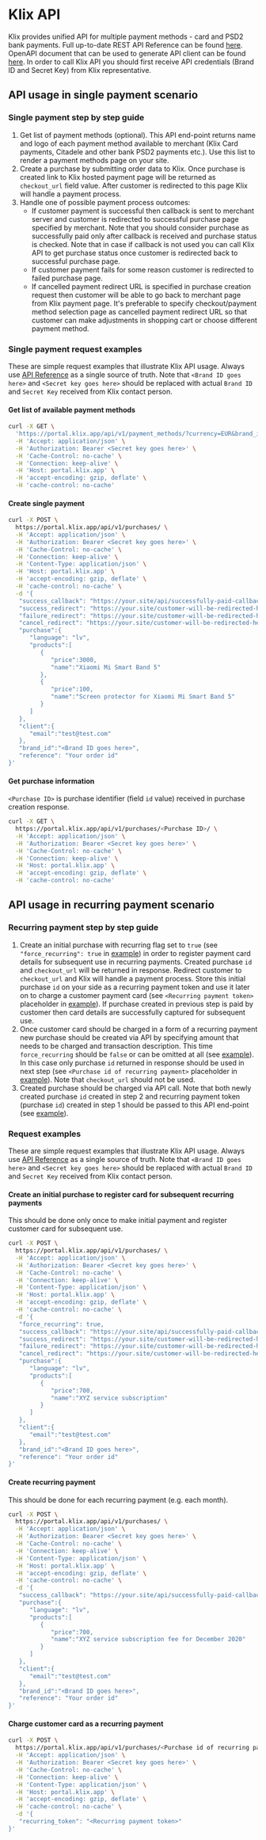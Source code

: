 # Klix API

Klix provides unified API for multiple payment methods - card and PSD2 bank payments. Full up-to-date REST API Reference can be found [here](https://portal.klix.app/api). OpenAPI document that can be used to generate API client can be found [here](https://portal.klix.app/api/schema/v1/).
In order to call Klix API you should first receive API credentials (Brand ID and Secret Key) from Klix representative.

## API usage in single payment scenario

### Single payment step by step guide

1. Get list of payment methods (optional). This API end-point returns name and logo of each payment method available to merchant (Klix Card payments, Citadele and other bank PSD2 payments etc.). Use this list to render a payment methods page on your site.
2. Create a purchase by submitting order data to Klix. Once purchase is created link to Klix hosted payment page will be returned as `checkout_url` field value. After customer is redirected to this page Klix will handle a payment process.
3. Handle one of possible payment process outcomes:
    * If customer payment is successful then callback is sent to merchant server and customer is redirected to successful purchase page specified by merchant. Note that you should consider purchase as successfully paid only after callback is received and purchase status is checked. Note that in case if callback is not used you can call Klix API to get purchase status once customer is redirected back to successful purchase page.
    * If customer payment fails for some reason customer is redirected to failed purchase page.
    * If cancelled payment redirect URL is specified in purchase creation request then customer will be able to go back to merchant page from Klix payment page. It's preferable to specify checkout/payment method selection page as cancelled payment redirect URL so that customer can make adjustments in shopping cart or choose different payment method.

### Single payment request examples

These are simple request examples that illustrate Klix API usage. Always use [API Reference](https://portal.klix.app/api) as a single source of truth.
Note that `<Brand ID goes here>` and `<Secret key goes here>` should be replaced with actual `Brand ID` and `Secret Key` received from Klix contact person.

#### Get list of available payment methods

```sh
curl -X GET \
  'https://portal.klix.app/api/v1/payment_methods/?currency=EUR&brand_id=<Brand ID goes here>' \
  -H 'Accept: application/json' \
  -H 'Authorization: Bearer <Secret key goes here>' \
  -H 'Cache-Control: no-cache' \
  -H 'Connection: keep-alive' \
  -H 'Host: portal.klix.app' \
  -H 'accept-encoding: gzip, deflate' \
  -H 'cache-control: no-cache'
```

#### Create single payment

```sh
curl -X POST \
  https://portal.klix.app/api/v1/purchases/ \
  -H 'Accept: application/json' \
  -H 'Authorization: Bearer <Secret key goes here>' \
  -H 'Cache-Control: no-cache' \
  -H 'Connection: keep-alive' \
  -H 'Content-Type: application/json' \
  -H 'Host: portal.klix.app' \
  -H 'accept-encoding: gzip, deflate' \
  -H 'cache-control: no-cache' \
  -d '{
   "success_callback": "https://your.site/api/successfully-paid-callback-will-be-sent-to-this-end-point",
   "success_redirect": "https://your.site/customer-will-be-redirected-here-in-case-of-successfull-payment",
   "failure_redirect": "https://your.site/customer-will-be-redirected-here-in-case-of-failed-payment",
   "cancel_redirect": "https://your.site/customer-will-be-redirected-here-in-case-customer-decides-to-go-back-to-your-store-during-payment",
   "purchase":{
      "language": "lv",
      "products":[
         {
            "price":3000,
            "name":"Xiaomi Mi Smart Band 5"
         },
         {
            "price":100,
            "name":"Screen protector for Xiaomi Mi Smart Band 5"
         }
      ]
   },
   "client":{
      "email":"test@test.com"
   },
   "brand_id":"<Brand ID goes here>",
   "reference": "Your order id"
}'
```

#### Get purchase information

`<Purchase ID>` is purchase identifier (field `id` value) received in purchase creation response.

```sh
curl -X GET \
  https://portal.klix.app/api/v1/purchases/<Purchase ID>/ \
  -H 'Accept: application/json' \
  -H 'Authorization: Bearer <Secret key goes here>' \
  -H 'Cache-Control: no-cache' \
  -H 'Connection: keep-alive' \
  -H 'Host: portal.klix.app' \
  -H 'accept-encoding: gzip, deflate' \
  -H 'cache-control: no-cache'
```

## API usage in recurring payment scenario

### Recurring payment step by step guide

1. Create an initial purchase with recurring flag set to `true` (see `"force_recurring": true` in [example](#create-an-initial-purchase-to-register-card-for-subsequent-recurring-payments)) in order to register payment card details for subsequent use in recurring payments. Created purchase `id` and `checkout_url` will be returned in response. Redirect customer to `checkout_url` and Klix will handle a payment process. Store this initial purchase `id` on your side as a recurring payment token and use it later on to charge a customer payment card (see `<Recurring payment token>` placeholder in [example](#charge-customer-card-as-a-recurring-payment)). If purchase created in previous step is paid by customer then card details are successfully captured for subsequent use.
2. Once customer card should be charged in a form of a recurring payment new purchase should be created via API by specifying amount that needs to be charged and transaction description. This time `force_recurring` should be `false` or can be omitted at all (see [example](#create-recurring-payment)). In this case only purchase `id` returned in response should be used in next step (see `<Purchase id of recurring payment>` placeholder in [example](#charge-customer-card-as-a-recurring-payment)). Note that `checkout_url` should not be used.
3. Created purchase should be charged via API call. Note that both newly created purchase `id` created in step 2 and recurring payment token (purchase `id`) created in step 1 should be passed to this API end-point (see [example](#charge-customer-card-as-a-recurring-payment)).

### Request examples

These are simple request examples that illustrate Klix API usage. Always use [API Reference](https://portal.klix.app/api) as a single source of truth.
Note that `<Brand ID goes here>` and `<Secret key goes here>` should be replaced with actual `Brand ID` and `Secret Key` received from Klix contact person.

#### Create an initial purchase to register card for subsequent recurring payments

This should be done only once to make initial payment and register customer card for subsequent use.

```sh
curl -X POST \
  https://portal.klix.app/api/v1/purchases/ \
  -H 'Accept: application/json' \
  -H 'Authorization: Bearer <Secret key goes here>' \
  -H 'Cache-Control: no-cache' \
  -H 'Connection: keep-alive' \
  -H 'Content-Type: application/json' \
  -H 'Host: portal.klix.app' \
  -H 'accept-encoding: gzip, deflate' \
  -H 'cache-control: no-cache' \
  -d '{
   "force_recurring": true,
   "success_callback": "https://your.site/api/successfully-paid-callback-will-be-sent-to-this-end-point",
   "success_redirect": "https://your.site/customer-will-be-redirected-here-in-case-of-successfull-payment",
   "failure_redirect": "https://your.site/customer-will-be-redirected-here-in-case-of-failed-payment",
   "cancel_redirect": "https://your.site/customer-will-be-redirected-here-in-case-customer-decides-to-go-back-to-your-store-during-payment",
   "purchase":{
      "language": "lv",
      "products":[
         {
            "price":700,
            "name":"XYZ service subscription"
         }
      ]
   },
   "client":{
      "email":"test@test.com"
   },
   "brand_id":"<Brand ID goes here>",
   "reference": "Your order id"
}'
```

#### Create recurring payment

This should be done for each recurring payment (e.g. each month).

```sh
curl -X POST \
  https://portal.klix.app/api/v1/purchases/ \
  -H 'Accept: application/json' \
  -H 'Authorization: Bearer <Secret key goes here>' \
  -H 'Cache-Control: no-cache' \
  -H 'Connection: keep-alive' \
  -H 'Content-Type: application/json' \
  -H 'Host: portal.klix.app' \
  -H 'accept-encoding: gzip, deflate' \
  -H 'cache-control: no-cache' \
  -d '{
   "success_callback": "https://your.site/api/successfully-paid-callback-will-be-sent-to-this-end-point",
   "purchase":{
      "language": "lv",
      "products":[
         {
            "price":700,
            "name":"XYZ service subscription fee for December 2020"
         }
      ]
   },
   "client":{
      "email":"test@test.com"
   },
   "brand_id":"<Brand ID goes here>",
   "reference": "Your order id"
}'
```

#### Charge customer card as a recurring payment

```sh
curl -X POST \
  https://portal.klix.app/api/v1/purchases/<Purchase id of recurring payment>/charge \
  -H 'Accept: application/json' \
  -H 'Authorization: Bearer <Secret key goes here>' \
  -H 'Cache-Control: no-cache' \
  -H 'Connection: keep-alive' \
  -H 'Content-Type: application/json' \
  -H 'Host: portal.klix.app' \
  -H 'accept-encoding: gzip, deflate' \
  -H 'cache-control: no-cache' \
  -d '{
   "recurring_token": "<Recurring payment token>"
}'
```
